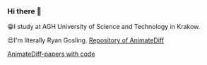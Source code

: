 ### Hi there 👋

😁I study at AGH University of Science and Technology in Krakow.

😍I'm literally Ryan Gosling.
[Repository of AnimateDiff](https://github.com/guoyww/animatediff)

[AnimateDiff-papers with code](https://paperswithcode.com/paper/animatediff-animate-your-personalized-text-to)
